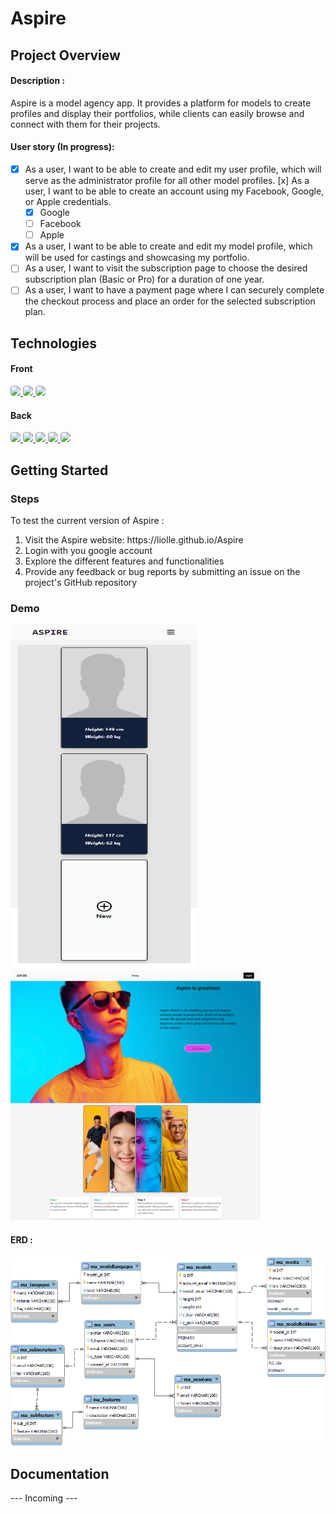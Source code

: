 # Aspire

## Project Overview

#### Description :

Aspire is a model agency app. It provides a platform for models to create profiles and display their portfolios, while clients can easily browse and connect with them for their projects.

#### User story (In progress):
- [x] As a user, I want to be able to create and edit my user profile, which will serve as the administrator profile for all other model profiles.
  [x] As a user, I want to be able to create an account using my Facebook, Google, or Apple credentials.
  - [x] Google
  - [ ] Facebook
  - [ ] Apple

- [x] As a user, I want to be able to create and edit my model profile, which will be used for castings and showcasing my portfolio.
- [ ] As a user, I want to visit the subscription page to choose the desired subscription plan (Basic or Pro) for a duration of one year.
- [ ] As a user, I want to have a payment page where I can securely complete the checkout process and place an order for the selected subscription plan.

## Technologies


#### Front
<a href="https://fr.reactjs.org/"> 
    <img src="https://img.shields.io/badge/React-20232A?style=for-the-badge&logo=react&logoColor=61DAFB" style="border-radius:4px"/>
</a>
<a href="https://fr.reactjs.org/"> 
    <img src="https://img.shields.io/badge/Redux-764ABC.svg?style=for-the-badge&logo=Redux&logoColor=white" style="border-radius:4px"/>
</a>
<a href="https://fr.reactjs.org/"> 
    <img src="https://img.shields.io/badge/Tailwind%20CSS-06B6D4.svg?style=for-the-badge&logo=Tailwind-CSS&logoColor=white" style="border-radius:4px"/>
</a>


#### Back
<a href="https://www.mysql.com/fr/"> 
    <img src="https://img.shields.io/badge/MySQL-005C84?style=for-the-badge&logo=mysql&logoColor=white" style="border-radius:4px"/>
</a>
<a href="https://nodejs.org/en/docs/"> 
    <img src="https://img.shields.io/badge/Node.js-43853D?style=for-the-badge&logo=node.js&logoColor=white" style="border-radius:4px"/>
</a> 
<a href="https://expressjs.com/"> 
    <img src="https://img.shields.io/badge/Express.js-404D59?style=for-the-badge" style="border-radius:4px"/>
</a> 
<a href="https://vercel.com/"> 
    <img src="https://img.shields.io/badge/Vercel-000000.svg?style=for-the-badge&logo=Vercel&logoColor=white" style="border-radius:4px"/>
</a>
<a href="https://planetscale.com/"> 
    <img src="https://img.shields.io/badge/PlanetScale-000000.svg?style=for-the-badge&logo=PlanetScale&logoColor=white" style="border-radius:4px"/>
</a> 


## Getting Started

### Steps

To test the current version of Aspire :
 <ol>
    <li>Visit the Aspire website: https://liolle.github.io/Aspire </li>
    <li>Login with you google account  </li>
    <li>Explore the different features and functionalities </li>
    <li>Provide any feedback or bug reports by submitting an issue on the project's GitHub repository </li>
 </ol> 
 
 ### Demo 

<div class="flex-container" style="display: inline-block; ">
   <div class="flex-items">
    <a href="https://liolle.github.io/Aspire"> 
        <img src="./images/Aspire_profilePage.png" style="border-radius:4px; width:300px; height:550px; "/>
    </a>
   </div>

   <div class="flex-items">
   <a href="https://liolle.github.io/Aspire"> 
        <img src="./images/Aspire_landPage_top.png " style="border-radius:4px; width:400px; height:400px; "/>
    </a>

   </div>
</div>



#### ERD :

<div id="erd" class="flex-items">
    <img src="./images/erd.png" style="border-radius:4px width:600px display: flex;
  flex-direction: row;
  flex-wrap: wrap;
  justify-content: center;
  align-items: normal;
  align-content: normal;"/>
</div>

## Documentation

--- Incoming ---
